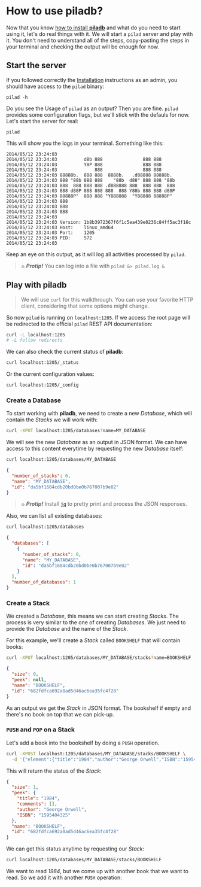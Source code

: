 # How to use piladb?

Now that you know [how to install **piladb**](installation.md) and what do you need to start using it, let's do real things with it. We will start a `pilad` server and play with it. You don't need to understand all of the steps, copy-pasting the steps in your terminal and checking the output will be enough for now.

## Start the server

If you followed correctly the [Installation](installation.md) instructions as an admin, you should have access to the `pilad` binary:

```
pilad -h
```

Do you see the Usage of `pilad` as an output? Then you are fine. `pilad` provides some configuration flags, but we'll stick with the defauls for now. Let's start the server for real:

```
pilad
```

This will show you the logs in your terminal. Something like this:

```
2014/05/12 23:24:03 
2014/05/12 23:24:03          d8b 888               888 888      
2014/05/12 23:24:03          Y8P 888               888 888      
2014/05/12 23:24:03              888               888 888      
2014/05/12 23:24:03 88888b.  888 888  8888b.   .d88888 88888b.  
2014/05/12 23:24:03 888 "88b 888 888    "88b  d88" 888 888 "88b 
2014/05/12 23:24:03 888  888 888 888 .d888888 888  888 888  888 
2014/05/12 23:24:03 888 d88P 888 888 888  888 Y88b 888 888 d88P 
2014/05/12 23:24:03 88888P"  888 888 "Y888888  "Y88888 88888P"  
2014/05/12 23:24:03 888
2014/05/12 23:24:03 888
2014/05/12 23:24:03 888
2014/05/12 23:24:03 
2014/05/12 23:24:03 Version: 1b8b3972367f6f1c5ea439e0236c84ff5ac3f16c
2014/05/12 23:24:03 Host:    linux_amd64
2014/05/12 23:24:03 Port:    1205
2014/05/12 23:24:03 PID:     572
2014/05/12 23:24:03 
```

Keep an eye on this output, as it will log all activities processed by `pilad`.

> 🔝 **_Protip!_** You can log into a file with `pilad &> pilad.log &`

## Play with piladb

> We will use `curl` for this walkthrough. You can use your favorite HTTP client, considering that some options might change.

So now `pilad` is running on `localhost:1205`. If we access the root page will be redirected to the official `pilad` REST API documentation:

```bash
curl -L localhost:1205
# -L follow redirects
```

We can also check the current status of **piladb**:

```bash
curl localhost:1205/_status
```

Or the current configuration values:

```bash
curl localhost:1205/_config
```

### Create a Database

To start working with **piladb**, we need to create a new _Database_, which  will contain the _Stacks_ we will work with:

```bash
curl -XPUT localhost:1205/databases?name=MY_DATABASE
```

We will see the new _Database_ as an output in JSON format. We can have access to this content everytime by requesting the new _Database_ itself:

```bash
curl localhost:1205/databases/MY_DATABASE
```

```json
{
  "number_of_stacks": 0,
  "name": "MY_DATABASE",
  "id": "da5bf1684cdb20bd0be0b767007b9e82"
}
```

> 🔝 **_Protip!_** Install [`jq`](https://stedolan.github.io/jq/) to pretty print and process the JSON responses.

Also, we can list all existing databases:

```bash
curl localhost:1205/databases
```

```json
{
  "databases": [
    {
      "number_of_stacks": 0,
      "name": "MY_DATABASE",
      "id": "da5bf1684cdb20bd0be0b767007b9e82"
    }
  ],
  "number_of_databases": 1
}
```

### Create a Stack

We created a _Database_, this means we can start creating _Stacks_. The process is very similar to the one of creating _Databases_. We just need to provide the _Database_ and the name of the _Stack_.

For this example, we'll create a _Stack_ called `BOOKSHELF` that will contain books:

```bash
curl -XPUT localhost:1205/databases/MY_DATABASE/stacks?name=BOOKSHELF
```

```json
{
  "size": 0,
  "peek": null,
  "name": "BOOKSHELF",
  "id": "682fdfca692a0ad5d46ac6ea35fc4f28"
}
```

As an output we get the _Stack_ in JSON format. The bookshelf if empty and there's no book on top that we can pick-up.

### `PUSH` and `POP` on a Stack

Let's add a book into the bookshelf by doing a `PUSH` operation.

```bash
curl -XPOST localhost:1205/databases/MY_DATABASE/stacks/BOOKSHELF \
  -d '{"element":{"title":"1984","author":"George Orwell","ISBN":"1595404325","comments":[]}}'
```

This will return the status of the _Stack_:

```json
{
  "size": 1,
  "peek": {
    "title": "1984",
    "comments": [],
    "author": "George Orwell",
    "ISBN": "1595404325"
  },
  "name": "BOOKSHELF",
  "id": "682fdfca692a0ad5d46ac6ea35fc4f28"
}
``` 

We can get this status anytime by requesting our _Stack_:

```bash
curl localhost:1205/databases/MY_DATABASE/stacks/BOOKSHELF
```

We want to read _1984_, but we come up with another book that we want to read. So we add it with another `PUSH` operation:












